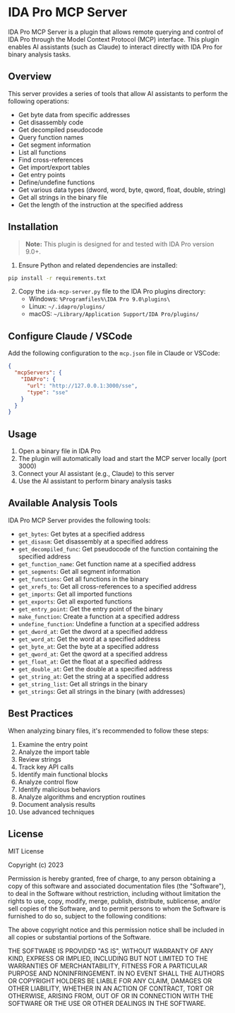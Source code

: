 # IDA Pro MCP Server

IDA Pro MCP Server is a plugin that allows remote querying and control of IDA Pro through the Model Context Protocol (MCP) interface. This plugin enables AI assistants (such as Claude) to interact directly with IDA Pro for binary analysis tasks.

## Overview

This server provides a series of tools that allow AI assistants to perform the following operations:
- Get byte data from specific addresses
- Get disassembly code
- Get decompiled pseudocode
- Query function names
- Get segment information
- List all functions
- Find cross-references
- Get import/export tables
- Get entry points
- Define/undefine functions
- Get various data types (dword, word, byte, qword, float, double, string)
- Get all strings in the binary file
- Get the length of the instruction at the specified address

## Installation

> **Note:** This plugin is designed for and tested with IDA Pro version 9.0+.

1. Ensure Python and related dependencies are installed:

```bash
pip install -r requirements.txt
```

2. Copy the `ida-mcp-server.py` file to the IDA Pro plugins directory:
   - Windows: `%Programfiles%\IDA Pro 9.0\plugins\`
   - Linux: `~/.idapro/plugins/`
   - macOS: `~/Library/Application Support/IDA Pro/plugins/`

## Configure Claude / VSCode

Add the following configuration to the `mcp.json` file in Claude or VSCode:

```json
{
  "mcpServers": {
    "IDAPro": {
      "url": "http://127.0.0.1:3000/sse",
      "type": "sse"
    }
  }
}
```

## Usage

1. Open a binary file in IDA Pro
2. The plugin will automatically load and start the MCP server locally (port 3000)
3. Connect your AI assistant (e.g., Claude) to this server
4. Use the AI assistant to perform binary analysis tasks

## Available Analysis Tools

IDA Pro MCP Server provides the following tools:

- `get_bytes`: Get bytes at a specified address
- `get_disasm`: Get disassembly at a specified address
- `get_decompiled_func`: Get pseudocode of the function containing the specified address
- `get_function_name`: Get function name at a specified address
- `get_segments`: Get all segment information
- `get_functions`: Get all functions in the binary
- `get_xrefs_to`: Get all cross-references to a specified address
- `get_imports`: Get all imported functions
- `get_exports`: Get all exported functions
- `get_entry_point`: Get the entry point of the binary
- `make_function`: Create a function at a specified address
- `undefine_function`: Undefine a function at a specified address
- `get_dword_at`: Get the dword at a specified address
- `get_word_at`: Get the word at a specified address
- `get_byte_at`: Get the byte at a specified address
- `get_qword_at`: Get the qword at a specified address
- `get_float_at`: Get the float at a specified address
- `get_double_at`: Get the double at a specified address
- `get_string_at`: Get the string at a specified address
- `get_string_list`: Get all strings in the binary
- `get_strings`: Get all strings in the binary (with addresses)

## Best Practices

When analyzing binary files, it's recommended to follow these steps:

1. Examine the entry point
2. Analyze the import table
3. Review strings
4. Track key API calls
5. Identify main functional blocks
6. Analyze control flow
7. Identify malicious behaviors
8. Analyze algorithms and encryption routines
9. Document analysis results
10. Use advanced techniques

## License

MIT License

Copyright (c) 2023 

Permission is hereby granted, free of charge, to any person obtaining a copy
of this software and associated documentation files (the "Software"), to deal
in the Software without restriction, including without limitation the rights
to use, copy, modify, merge, publish, distribute, sublicense, and/or sell
copies of the Software, and to permit persons to whom the Software is
furnished to do so, subject to the following conditions:

The above copyright notice and this permission notice shall be included in all
copies or substantial portions of the Software.

THE SOFTWARE IS PROVIDED "AS IS", WITHOUT WARRANTY OF ANY KIND, EXPRESS OR
IMPLIED, INCLUDING BUT NOT LIMITED TO THE WARRANTIES OF MERCHANTABILITY,
FITNESS FOR A PARTICULAR PURPOSE AND NONINFRINGEMENT. IN NO EVENT SHALL THE
AUTHORS OR COPYRIGHT HOLDERS BE LIABLE FOR ANY CLAIM, DAMAGES OR OTHER
LIABILITY, WHETHER IN AN ACTION OF CONTRACT, TORT OR OTHERWISE, ARISING FROM,
OUT OF OR IN CONNECTION WITH THE SOFTWARE OR THE USE OR OTHER DEALINGS IN THE
SOFTWARE.
